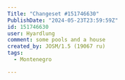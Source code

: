 ```yaml
---
Title: "Changeset #151746630"
PublishDate: "2024-05-23T23:59:59Z"
id: 151746630
user: Hyardlung
comment: some pools and a house
created_by: JOSM/1.5 (19067 ru)
tags:
  - Montenegro

---
```

